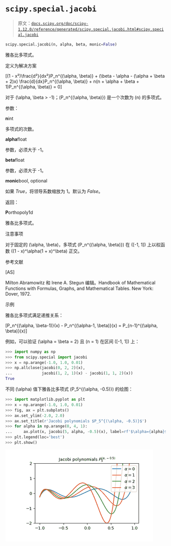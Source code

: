 # `scipy.special.jacobi`

> 原文：[`docs.scipy.org/doc/scipy-1.12.0/reference/generated/scipy.special.jacobi.html#scipy.special.jacobi`](https://docs.scipy.org/doc/scipy-1.12.0/reference/generated/scipy.special.jacobi.html#scipy.special.jacobi)

```py
scipy.special.jacobi(n, alpha, beta, monic=False)
```

雅各比多项式。

定义为解决方案

\[(1 - x²)\frac{d²}{dx²}P_n^{(\alpha, \beta)} + (\beta - \alpha - (\alpha + \beta + 2)x) \frac{d}{dx}P_n^{(\alpha, \beta)} + n(n + \alpha + \beta + 1)P_n^{(\alpha, \beta)} = 0\]

对于 \(\alpha, \beta > -1\)；\(P_n^{(\alpha, \beta)}\) 是一个次数为 \(n\) 的多项式。

参数：

**n**int

多项式的次数。

**alpha**float

参数，必须大于 -1。

**beta**float

参数，必须大于 -1。

**monic**bool, optional

如果 *True*，将领导系数缩放为 1。默认为 *False*。

返回：

**P**orthopoly1d

雅各比多项式。

注意事项

对于固定的 \(\alpha, \beta\)，多项式 \(P_n^{(\alpha, \beta)}\) 在 \([-1, 1]\) 上以权函数 \((1 - x)^\alpha(1 + x)^\beta\) 正交。

参考文献

[AS]

Milton Abramowitz 和 Irene A. Stegun 编辑。Handbook of Mathematical Functions with Formulas, Graphs, and Mathematical Tables. New York: Dover, 1972.

示例

雅各比多项式满足递推关系：

\[P_n^{(\alpha, \beta-1)}(x) - P_n^{(\alpha-1, \beta)}(x) = P_{n-1}^{(\alpha, \beta)}(x)\]

例如，可以验证 \(\alpha = \beta = 2\) 且 \(n = 1\) 在区间 \([-1, 1]\) 上：

```py
>>> import numpy as np
>>> from scipy.special import jacobi
>>> x = np.arange(-1.0, 1.0, 0.01)
>>> np.allclose(jacobi(0, 2, 2)(x),
...             jacobi(1, 2, 1)(x) - jacobi(1, 1, 2)(x))
True 
```

不同 \(\alpha\) 值下雅各比多项式 \(P_5^{(\alpha, -0.5)}\) 的绘图：

```py
>>> import matplotlib.pyplot as plt
>>> x = np.arange(-1.0, 1.0, 0.01)
>>> fig, ax = plt.subplots()
>>> ax.set_ylim(-2.0, 2.0)
>>> ax.set_title(r'Jacobi polynomials $P_5^{(\alpha, -0.5)}$')
>>> for alpha in np.arange(0, 4, 1):
...     ax.plot(x, jacobi(5, alpha, -0.5)(x), label=rf'$\alpha={alpha}$')
>>> plt.legend(loc='best')
>>> plt.show() 
```

![../../_images/scipy-special-jacobi-1.png](img/1912e6e562cbee79eff32783d731a2a6.png)
